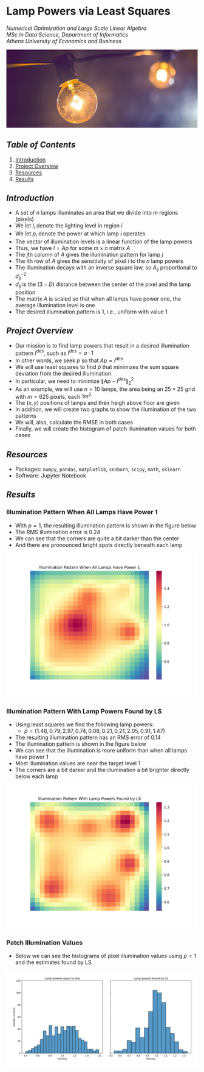 # Lamp Powers via Least Squares

*Numerical Optimization and Large Scale Linear Algebra*  
*MSc in Data Science, Department of Informatics*  
*Athens University of Economics and Business*

![lamp powers](./images/lamp_powers_via_ls_image.jpg)

## *Table of Contents*

1. [Introduction](#introduction)
2. [Project Overview](#project-overview)
3. [Resources](#resources)
4. [Results](#results)

## *Introduction*

- A set of $n$ lamps illuminates an area that we divide into $m$ regions (pixels)
- We let $l_{i}$ denote the lighting level in region $i$
- We let $p_{i}$ denote the power at which lamp $i$ operates
- The vector of illumination levels is a linear function of the lamp powers
- Thus, we have $l=Ap$ for some $m \times n$ matrix $A$
- The $j$th column of $A$ gives the illumination pattern for lamp $j$
- The $i$th row of $A$ gives the sensitivity of pixel $i$ to the $n$ lamp powers
- The illumination decays with an inverse square law, so $A_{ij}$ proportional to $d^{-2}_{ij}$
- $d_{ij}$ is the $(3-D)$ distance between the center of the pixel and the lamp position
- The matrix $A$ is scaled so that when all lamps have power one, the average illumination level is one
- The desired illumination pattern is $1$, i.e., uniform with value $1$

## *Project Overview*

- Our mission is to find lamp powers that result in a desired illumination pattern $l^{des}$, such as $l^{des}=a·1$
- In other words, we seek $p$ so that $Ap≈l^{des}$
- We will use least squares to find $\hat{p}$ that minimizes the sum square deviation from the desired illumination
- In particular, we need to minimize $\|Ap-l^{des}\|_{2}^{2}$
- As an example, we will use $n=10$ lamps, the area being an $25\times25$ grid with $m=625$ pixels, each $1m^{2}$
- The $(x,y)$ positions of lamps and their heigh above floor are given
- In addition, we will create two graphs to show the illumination of the two patterns
- We will, also, calculate the RMSE in both cases
- Finally, we will create the histogram of patch illumination values for both cases

## *Resources*

- Packages: `numpy`, `pandas`, `matplotlib`, `seaborn`, `scipy`, `math`, `sklearn`
- Software: Jupyter Notebook

## *Results*

### Illumination Pattern When All Lamps Have Power 1

- With $p=1$, the resulting illumination pattern is shown in the figure below
- The RMS illumination error is $0.24$
- We can see that the corners are quite a bit darker than the center
- And there are pronounced bright spots directly beneath each lamp

![lamp powers one](./images/illumination_pattern_lamp_powers_one.svg)

### Illumination Pattern With Lamp Powers Found by LS

- Using least squares we find the following lamp powers:
  - $\hat{p} = (1.46, 0.79, 2.97, 0.74, 0.08, 0.21, 0.21, 2.05, 0.91, 1.47)$
- The resulting illumination pattern has an RMS error of 0.14
- The illumination pattern is shown in the figure below
- We can see that the illumination is more uniform than when all lamps have power 1
- Most illumination values are near the target level 1
- The corners are a bit darker and the illumination a bit brighter directly below each lamp

![lamp powers found by LS](./images/illumination_pattern_lamp_powers_found_by_ls.svg)

### Patch Illumination Values

- Below we can see the histograms of pixel illumination values using $p = 1$ and the estimates found by LS

![patch illumination values](./images/illumination_values_histogram.svg)
